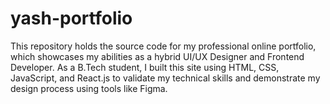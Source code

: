 # yash-portfolio
This repository holds the source code for my professional online portfolio, which showcases my abilities as a hybrid UI/UX Designer and Frontend Developer. As a B.Tech student, I built this site using HTML, CSS, JavaScript, and React.js to validate my technical skills and demonstrate my design process using tools like Figma.
